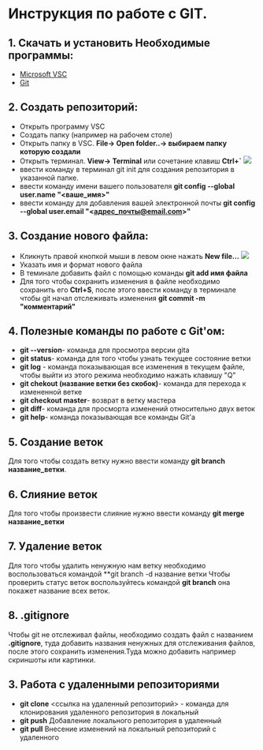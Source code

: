 # Инструкция по работе с GIT.
## 1. **Скачать и установить Необходимые программы:**
- [Microsoft VSC](https://code.visualstudio.com)
- [Git](https://git-scm.com/book/ru/v2/%D0%92%D0%B2%D0%B5%D0%B4%D0%B5%D0%BD%D0%B8%D0%B5-%D0%A3%D1%81%D1%82%D0%B0%D0%BD%D0%BE%D0%B2%D0%BA%D0%B0-Git)


## 2. **Создать репозиторий:**

- Открыть программу VSC
- Создать папку (например на рабочем столе)
- Открыть папку в VSC. **File-> Open folder..-> выбираем папку которую создали**
- Открыть терминал. **View-> Terminal** или сочетание клавиш **Ctrl+`** ![](/Screenshot_1.jpg)
- ввести команду в терминал git init для создания репозитория в указанной папке.
- ввести команду имени вашего пользователя **git config --global user.name "<ваше_имя>"**
- ввести команду для добавления вашей электронной почты **git config --global user.email "<адрес_почты@email.com>"**

## 3. Создание нового файла:

- Кликнуть правой кнопкой мыши в левом окне нажать **New file...** ![](/Screenshot_2.jpg)
- Указать имя и формат нового файла
- В теминале добавить файл с помощью команды **git add имя файла**
- Для того чтобы сохранить изменения в файле необходимо сохранить его **Ctrl+S**, после этого ввести команду в терминале чтобы git начал отслеживать изменения **git commit -m "комментарий"**

## 4. Полезные команды по работе с Git'ом:

- **git --version**- команда для просмотра версии gita
- **git status**- команда для того чтобы узнать текущее состояние ветки
- **git log** - команда показывающая все изменения в текущем файле, чтобы выйти из этого режима необходимо нажать клавишу "Q"
- **git chekout (название ветки без скобок)**- команда для перехода к измененной ветке
- **git checkout master**- возврат в ветку мастера
- **git diff**- команда для просморта изменений относительно двух веток
- **git help**- команда показывающая все команды Git'а

## 5. Создание веток
Для того чтобы создать ветку нужно ввести команду **git branch название_ветки**.

## 6. Слияние веток
Для того чтобы произвести слияние нужно ввести команду **git merge название_ветки**

## 7. Удаление веток
Для того чтобы удалить ненужную нам ветку необходимо воспользоваться командой **git branch -d название ветки
Чтобы проверить статус веток воспользуйтесь командой **git branch** она покажет название всех веток.

## 8. .gitignore
Чтобы git не отслеживал файлы, необходимо создать файл с названием **.gitignore**, туда добавить названия ненужных для отслеживания файлов, после этого сохранить изменения.Туда можно добавить например скриншоты или картинки.

## 3. Работа с удаленными репозиториями

- **git clone** <ссылка на удаленный репозиторий> - команда для клонирования удаленного репозитория в локальный
- **git push** Добавление локального репозитория в удаленный
- **git pull** Внесение изменений на локальный репозиторий с удаленного